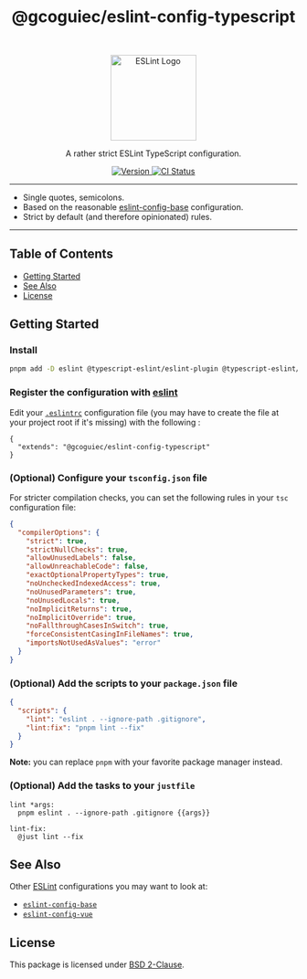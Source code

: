 <h1 align="center">@gcoguiec/eslint-config-typescript</h1>
<br>
<p align="center">
  <img src="https://d33wubrfki0l68.cloudfront.net/204482ca413433c80cd14fe369e2181dd97a2a40/092e2/assets/img/logo.svg" width="150" alt="ESLint Logo"/>
</p>
<p align="center">
  A rather strict ESLint TypeScript configuration.
</p>
<p align="center">
  <a href="https://www.npmjs.com/package/@gcoguiec/eslint-config-typescript">
    <img src="https://img.shields.io/github/package-json/v/gcoguiec/eslint-config?filename=packages%2Feslint-config-typescript%2Fpackage.json&style=flat-square" alt="Version"/>
  </a>
  <a href="https://github.com/gcoguiec/eslint-config/actions/workflows/ci.yml">
    <img src="https://img.shields.io/github/actions/workflow/status/gcoguiec/eslint-config/ci.yml?branch=main&label=ci&style=flat-square" alt="CI Status"/>
  </a>
</p>

<hr>

- Single quotes, semicolons.
- Based on the reasonable [eslint-config-base](https://github.com/gcoguiec/eslint-config/tree/main/packages/eslint-config-base) configuration.
- Strict by default (and therefore opinionated) rules.

<hr>

## Table of Contents

- [Getting Started](#getting-started)
- [See Also](#see-also)
- [License](#license)

## Getting Started

### Install

```bash
pnpm add -D eslint @typescript-eslint/eslint-plugin @typescript-eslint/parser @gcoguiec/eslint-config-typescript
```

### Register the configuration with [eslint](https://eslint.org/)

Edit your [`.eslintrc`](https://eslint.org/docs/latest/use/configure/configuration-files#configuration-file-formats) configuration file (you may have to create the file at your project root if it's missing) with the following :

```
{
  "extends": "@gcoguiec/eslint-config-typescript"
}
```

### (Optional) Configure your `tsconfig.json` file

For stricter compilation checks, you can set the following rules in your `tsc` configuration file:

```json
{
  "compilerOptions": {
    "strict": true,
    "strictNullChecks": true,
    "allowUnusedLabels": false,
    "allowUnreachableCode": false,
    "exactOptionalPropertyTypes": true,
    "noUncheckedIndexedAccess": true,
    "noUnusedParameters": true,
    "noUnusedLocals": true,
    "noImplicitReturns": true,
    "noImplicitOverride": true,
    "noFallthroughCasesInSwitch": true,
    "forceConsistentCasingInFileNames": true,
    "importsNotUsedAsValues": "error"
  }
}
```

### (Optional) Add the scripts to your `package.json` file

```json
{
  "scripts": {
    "lint": "eslint . --ignore-path .gitignore",
    "lint:fix": "pnpm lint --fix"
  }
}
```

**Note:** you can replace `pnpm` with your favorite package manager instead.

### (Optional) Add the tasks to your `justfile`

```just
lint *args:
  pnpm eslint . --ignore-path .gitignore {{args}}

lint-fix:
  @just lint --fix
```

## See Also

Other [ESLint](https://eslint.org/) configurations you may want to look at:

- [`eslint-config-base`](https://github.com/gcoguiec/eslint-config/tree/main/packages/eslint-config-base)
- [`eslint-config-vue`](https://github.com/gcoguiec/eslint-config/tree/main/packages/eslint-config-vue)

## License

This package is licensed under [BSD 2-Clause](https://spdx.org/licenses/BSD-2-Clause.html).

